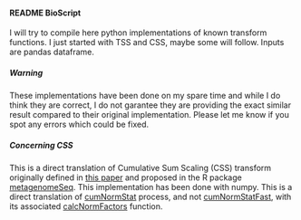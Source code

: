 #### README BioScript

I will try to compile here python implementations of known transform functions. I just started with TSS and CSS, maybe some will follow. Inputs are pandas dataframe.

##### Warning

These implementations have been done on my spare time and while I do think they are correct, I do not garantee they are providing the exact similar result compared to their original implementation. Please let me know if you spot any errors which could be fixed.

##### Concerning CSS

This is a direct translation of Cumulative Sum Scaling (CSS) transform originally defined in [this paper](https://www.ncbi.nlm.nih.gov/pmc/articles/PMC4010126/) and proposed in the R package [metagenomeSeq](https://www.rdocumentation.org/packages/metagenomeSeq/versions/1.14.0). This implementation has been done with numpy. This is a direct translation of [cumNormStat](https://www.rdocumentation.org/packages/metagenomeSeq/versions/1.14.0/topics/cumNormStat) process, and not [cumNormStatFast](https://www.rdocumentation.org/packages/metagenomeSeq/versions/1.14.0/topics/cumNormStatFast), with its associated [calcNormFactors](https://github.com/HCBravoLab/metagenomeSeq/blob/df8a28214fa9cb25870dee0e5cc909c160ce8da2/R/cumNorm.R#L42) function.
